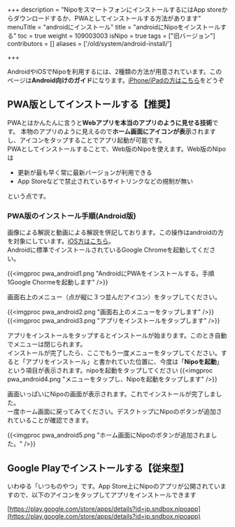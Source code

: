 +++
description = "NipoをスマートフォンにインストールするにはApp storeからダウンロードするか、PWAとしてインストールする方法があります"
menuTitle = "androidにインストール"
title = "androidにNipoをインストールする"
toc = true
weight = 109003003
isNipo = true
tags = ["旧バージョン"]
contributors = []
aliases = ['/old/system/android-install/']

+++

AndroidやiOSでNipoを利用するには、2種類の方法が用意されています。このページは**Android向けのガイド**になります。[iPhone/iPadの方はこちら](/old/system/ios-install/)をどうぞ

## PWA版としてインストールする【推奨】

PWAとはかんたんに言うと**Webアプリを本当のアプリのように見せる技術**です。
本物のアプリのように見えるので**ホーム画面にアイコンが表示**されますし、アイコンをタップすることでアプリ起動が可能です。  
PWAとしてインストールすることで、Web版のNipoを使えます。Web版のNipoは

- 更新が最も早く常に最新バージョンが利用できる
- App Storeなどで禁止されているサイトリンクなどの規制が無い

という点です。

### PWA版のインストール手順(Android版)

画像による解説と動画による解説を併記しております。この操作はandroidの方を対象にしています。[iOS方はこちら](/old/system/ios-install/)。  
Androidに標準でインストールされているGoogle Chromeを起動してください。

{{<imgproc pwa_android1.png "AndroidにPWAをインストールする。手順1Google Chormeを起動します" />}}

画面右上のメニュー（点が縦に３つ並んだアイコン）をタップしてください。

{{<imgproc pwa_android2.png "画面右上のメニューをタップします" />}}
{{<imgproc pwa_android3.png "アプリをインストールをタップします" />}}

アプリをインストールをタップするとインストールが始まります。このとき自動でメニューは閉じられます。  
インストールが完了したら、ここでもう一度メニューをタップしてください。すると「アプリをインストール」と書かれていた位置に、今度は「**Nipoを起動**」という項目が表示されます。nipoを起動をタップしてください
{{<imgproc pwa_android4.png "メニューをタップし、Nipoを起動をタップします" />}}

画面いっぱいにNipoの画面が表示されます。これでインストールが完了しました。  
一度ホーム画面に戻ってみてください。デスクトップにNipoのボタンが追加されていることが確認できます。

{{<imgproc pwa_android5.png "ホーム画面にNipoのボタンが追加されました。" />}}

## Google Playでインストールする【従来型】

いわゆる「いつものやつ」です。App Store上にNipoのアプリが公開されていますので、以下のアイコンをタップしてアプリをインストールできます

<div className="grid grid-cols-2 my-5 container mx-auto">

[https://play.google.com/store/apps/details?id=jp.sndbox.nipoapp](https://play.google.com/store/apps/details?id=jp.sndbox.nipoapp)

</div>
